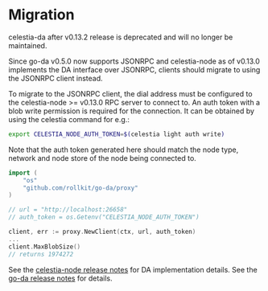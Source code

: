 # Migration

celestia-da after v0.13.2 release is deprecated and will no longer be
maintained.

Since go-da v0.5.0 now supports JSONRPC and celestia-node as of v0.13.0
implements the DA interface over JSONRPC, clients should migrate to using the
JSONRPC client instead.

To migrate to the JSONRPC client, the dial address must be configured to the
celestia-node >= v0.13.0 RPC server to connect to. An auth token with a blob
write permission is required for the connection. It can be obtained by using
the celestia command for e.g.:

```sh
export CELESTIA_NODE_AUTH_TOKEN=$(celestia light auth write)
```

Note that the auth token generated here should match the node type, network and
node store of the node being connected to.

```go
import (
    "os"
    "github.com/rollkit/go-da/proxy"
)

// url = "http://localhost:26658"
// auth_token = os.Getenv("CELESTIA_NODE_AUTH_TOKEN")

client, err := proxy.NewClient(ctx, url, auth_token)
...
client.MaxBlobSize()
// returns 1974272
```

See the [celestia-node release notes](https://github.com/celestiaorg/celestia-node/releases/tag/v0.13.0) for DA implementation details.
See the [go-da release notes](https://github.com/rollkit/go-da/releases/tag/v0.5.0) for details.
